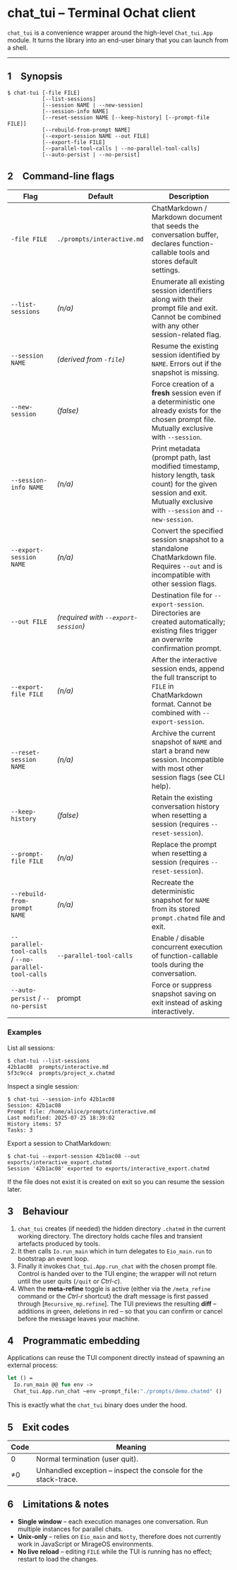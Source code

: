 # chat_tui – Terminal Ochat client

`chat_tui` is a convenience wrapper around the high-level
`Chat_tui.App` module.  It turns the library into an end-user binary
that you can launch from a shell.

---

## 1 Synopsis

```console
$ chat-tui [-file FILE]
           [--list-sessions]
           [--session NAME | --new-session]
           [--session-info NAME]
           [--reset-session NAME [--keep-history] [--prompt-file FILE]]
           [--rebuild-from-prompt NAME]
           [--export-session NAME --out FILE]
           [--export-file FILE]
           [--parallel-tool-calls | --no-parallel-tool-calls]
           [--auto-persist | --no-persist]
```

## 2 Command-line flags

| Flag | Default | Description |
|------|---------|-------------|
| `-file FILE` | `./prompts/interactive.md` | ChatMarkdown / Markdown document that seeds the conversation buffer, declares function-callable tools and stores default settings. |
| `--list-sessions` | *(n/a)* | Enumerate all existing session identifiers along with their prompt file and exit. Cannot be combined with any other session-related flag. |
| `--session NAME` | *(derived from `-file`)* | Resume the existing session identified by `NAME`. Errors out if the snapshot is missing. |
| `--new-session` | *(false)* | Force creation of a **fresh** session even if a deterministic one already exists for the chosen prompt file. Mutually exclusive with `--session`. |
| `--session-info NAME` | *(n/a)* | Print metadata (prompt path, last modified timestamp, history length, task count) for the given session and exit. Mutually exclusive with `--session` and `--new-session`. |
| `--export-session NAME` | *(n/a)* | Convert the specified session snapshot to a standalone ChatMarkdown file. Requires `--out` and is incompatible with other session flags. |
| `--out FILE` | *(required with `--export-session`)* | Destination file for `--export-session`. Directories are created automatically; existing files trigger an overwrite confirmation prompt. |
| `--export-file FILE` | *(n/a)* | After the interactive session ends, append the full transcript to `FILE` in ChatMarkdown format. Cannot be combined with `--export-session`. |
| `--reset-session NAME` | *(n/a)* | Archive the current snapshot of `NAME` and start a brand new session. Incompatible with most other session flags (see CLI help). |
| `--keep-history` | *(false)* | Retain the existing conversation history when resetting a session (requires `--reset-session`). |
| `--prompt-file FILE` | *(n/a)* | Replace the prompt when resetting a session (requires `--reset-session`). |
| `--rebuild-from-prompt NAME` | *(n/a)* | Recreate the deterministic snapshot for `NAME` from its stored `prompt.chatmd` file and exit. |
| `--parallel-tool-calls` / `--no-parallel-tool-calls` | `--parallel-tool-calls` | Enable / disable concurrent execution of function-callable tools during the conversation. |
| `--auto-persist` / `--no-persist` | prompt | Force or suppress snapshot saving on exit instead of asking interactively. |

### Examples

List all sessions:

```console
$ chat-tui --list-sessions
42b1ac08  prompts/interactive.md
5f3c9cc4  prompts/project_x.chatmd
```

Inspect a single session:

```console
$ chat-tui --session-info 42b1ac08
Session: 42b1ac08
Prompt file: /home/alice/prompts/interactive.md
Last modified: 2025-07-25 18:39:02
History items: 57
Tasks: 3
```

Export a session to ChatMarkdown:

```console
$ chat-tui --export-session 42b1ac08 --out exports/interactive_export.chatmd
Session '42b1ac08' exported to exports/interactive_export.chatmd
```

If the file does not exist it is created on exit so you can resume the
session later.

## 3 Behaviour

1. `chat_tui` creates (if needed) the hidden directory `.chatmd` in the
   current working directory.  The directory holds cache files and
   transient artefacts produced by tools.
2. It then calls `Io.run_main` which in turn delegates to
   `Eio_main.run` to bootstrap an event loop.
3. Finally it invokes `Chat_tui.App.run_chat` with the chosen prompt
   file.  Control is handed over to the TUI engine; the wrapper will
   not return until the user quits (`/quit` or *Ctrl-c*).
4. When the **meta-refine** toggle is active (either via the `/meta_refine`
   command or the *Ctrl-r* shortcut) the draft message is first passed through
   [`Recursive_mp.refine`].  The TUI previews the resulting **diff** – additions
   in green, deletions in red – so that you can confirm or cancel before the
   message leaves your machine.

## 4 Programmatic embedding

Applications can reuse the TUI component directly instead of spawning
an external process:

```ocaml
let () =
  Io.run_main @@ fun env ->
  Chat_tui.App.run_chat ~env ~prompt_file:"./prompts/demo.chatmd" ()
```

This is exactly what the `chat_tui` binary does under the hood.

## 5 Exit codes

| Code | Meaning |
|------|---------|
| 0 | Normal termination (user quit). |
| ≠0 | Unhandled exception – inspect the console for the stack-trace. |

## 6 Limitations & notes

* **Single window** – each execution manages one conversation.  Run
  multiple instances for parallel chats.
* **Unix-only** – relies on `Eio_main` and `Notty`, therefore does not
  currently work in JavaScript or MirageOS environments.
* **No live reload** – editing `FILE` while the TUI is running has no
  effect; restart to load the changes.



